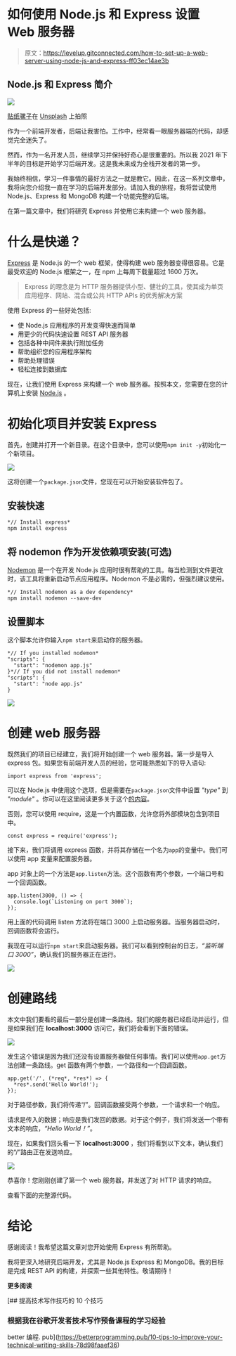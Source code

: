 # 如何使用 Node.js 和 Express 设置 Web 服务器

> 原文：<https://levelup.gitconnected.com/how-to-set-up-a-web-server-using-node-js-and-express-ff03ec14ae3b>

## Node.js 和 Express 简介

![](img/9c4afac16e6b07e4107fd8d8da1eedac.png)

[贴纸骡子](https://unsplash.com/@stickermule?utm_source=medium&utm_medium=referral)在 [Unsplash](https://unsplash.com?utm_source=medium&utm_medium=referral) 上拍照

作为一个前端开发者，后端让我害怕。工作中，经常看一眼服务器端的代码，却感觉完全迷失了。

然而，作为一名开发人员，继续学习并保持好奇心是很重要的。所以我 2021 年下半年的目标是开始学习后端开发。这是我未来成为全栈开发者的第一步。

我始终相信，学习一件事情的最好方法之一就是教它。因此，在这一系列文章中，我将向您介绍我一直在学习的后端开发部分。请加入我的旅程，我将尝试使用 Node.js、Express 和 MongoDB 构建一个功能完整的后端。

在第一篇文章中，我们将研究 Express 并使用它来构建一个 web 服务器。

# 什么是快递？

[Express](https://www.npmjs.com/package/express) 是 Node.js 的一个 web 框架，使得构建 web 服务器变得很容易。它是最受欢迎的 Node.js 框架之一，在 npm 上每周下载量超过 1600 万次。

> Express 的理念是为 HTTP 服务器提供小型、健壮的工具，使其成为单页应用程序、网站、混合或公共 HTTP APIs 的优秀解决方案

使用 Express 的一些好处包括:

*   使 Node.js 应用程序的开发变得快速而简单
*   用更少的代码快速设置 REST API 服务器
*   包括各种中间件来执行附加任务
*   帮助组织您的应用程序架构
*   帮助处理错误
*   轻松连接到数据库

现在，让我们使用 Express 来构建一个 web 服务器。按照本文，您需要在您的计算机上安装 [Node.js](https://nodejs.org/en/) 。

# 初始化项目并安装 Express

首先，创建并打开一个新目录。在这个目录中，您可以使用`npm init -y`初始化一个新项目。

![](img/ec15d7552554bf1b802ae2f1baa69c52.png)

这将创建一个`package.json`文件，您现在可以开始安装软件包了。

## 安装快速

```
*// Install express*
npm install express
```

## 将 nodemon 作为开发依赖项安装(可选)

[Nodemon](https://www.npmjs.com/package/nodemon) 是一个在开发 Node.js 应用时很有帮助的工具。每当检测到文件更改时，该工具将重新启动节点应用程序。Nodemon 不是必需的，但强烈建议使用。

```
*// Install nodemon as a dev dependency*
npm install nodemon --save-dev
```

## 设置脚本

这个脚本允许你输入`npm start`来启动你的服务器。

```
*// If you installed nodemon*
"scripts": {
  "start": "nodemon app.js"
}*// If you did not install nodemon*
"scripts": {
  "start": "node app.js"
}
```

![](img/4c13e5d4674e84015a47f800fcd56448.png)

# 创建 web 服务器

既然我们的项目已经建立，我们将开始创建一个 web 服务器。第一步是导入 express 包。如果您有前端开发人员的经验，您可能熟悉如下的导入语句:

```
import express from 'express';
```

可以在 Node.js 中使用这个选项，但是需要在`package.json`文件中设置 *"type"* 到 *"module"* 。你可以在这里阅读更多关于这个[的内容](https://nodejs.org/api/esm.html#esm_import_expressions)。

否则，您可以使用 require，这是一个内置函数，允许您将外部模块包含到项目中。

```
const express = require('express');
```

接下来，我们将调用 express 函数，并将其存储在一个名为`app`的变量中。我们可以使用 app 变量来配置服务器。

app 对象上的一个方法是`app.listen`方法。这个函数有两个参数，一个端口号和一个回调函数。

```
app.listen(3000, () => {
  console.log(`Listening on port 3000`);
});
```

用上面的代码调用 listen 方法将在端口 3000 上启动服务器。当服务器启动时，回调函数将会运行。

我现在可以运行`npm start`来启动服务器。我们可以看到控制台的日志，*“监听端口 3000”*，确认我们的服务器正在运行。

![](img/ac4897592f7bce01e155885131a3a5c0.png)

# 创建路线

本文中我们要看的最后一部分是创建一条路线。我们的服务器已经启动并运行，但是如果我们在 **localhost:3000** 访问它，我们将会看到下面的错误。

![](img/2b91d933259037e11915e7722eb8a082.png)

发生这个错误是因为我们还没有设置服务器做任何事情。我们可以使用`app.get`方法创建一条路线。get 函数有两个参数，一个路径和一个回调函数。

```
app.get('/', (*req*, *res*) => {
  *res*.send('Hello World!');
});
```

对于路径参数，我们将传递“/”。回调函数接受两个参数，一个请求和一个响应。

请求是传入的数据；响应是我们发回的数据。对于这个例子，我们将发送一个带有文本的响应，*“Hello World！”*。

现在，如果我们回头看一下 **localhost:3000** ，我们将看到以下文本，确认我们的“/”路由正在发送响应。

![](img/a551ad52fdaaef748243861bbba5702a.png)

恭喜你！您刚刚创建了第一个 web 服务器，并发送了对 HTTP 请求的响应。

查看下面的完整源代码。

# 结论

感谢阅读！我希望这篇文章对您开始使用 Express 有所帮助。

我将更深入地研究后端开发，尤其是 Node.js Express 和 MongoDB。我的目标是完成 REST API 的构建，并探索一些其他特性。敬请期待！

**更多阅读**

[](https://betterprogramming.pub/10-tips-to-improve-your-technical-writing-skills-78d98faaef36) [## 提高技术写作技巧的 10 个技巧

### 根据我在谷歌开发者技术写作预备课程的学习经验

better 编程. pub](https://betterprogramming.pub/10-tips-to-improve-your-technical-writing-skills-78d98faaef36)